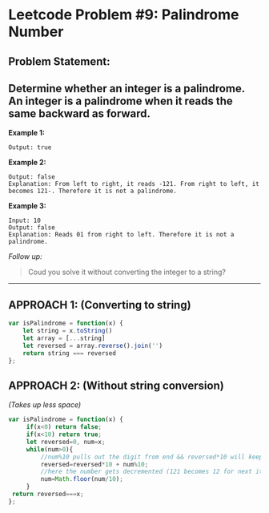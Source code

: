 # Leetcode Problem #9: Palindrome Number

## **Problem Statement:**

Determine whether an integer is a palindrome. An integer is a palindrome when it reads the same backward as forward.
---

**Example 1:**

```Input: 121
Output: true
```

**Example 2:**

```Input: -121
Output: false
Explanation: From left to right, it reads -121. From right to left, it becomes 121-. Therefore it is not a palindrome.
```

**Example 3:**

```
Input: 10
Output: false
Explanation: Reads 01 from right to left. Therefore it is not a palindrome.
```
_Follow up:_

> Coud you solve it without converting the integer to a string?
---

## **APPROACH 1:** (Converting to string)

```javascript
var isPalindrome = function(x) {
    let string = x.toString()
    let array = [...string]
    let reversed = array.reverse().join('')
    return string === reversed
};
```

## **APPROACH 2:** (Without string conversion)
_(Takes up less space)_

```javascript
var isPalindrome = function(x) {
     if(x<0) return false;
     if(x<10) return true;
     let reversed=0, num=x;
     while(num>0){
         //num%10 pulls out the digit from end && reversed*10 will keep adding the digits to form the number again
         reversed=reversed*10 + num%10;
         //here the number gets decremented (121 becomes 12 for next iteration)
         num=Math.floor(num/10);
     }
 return reversed===x;
};
```
